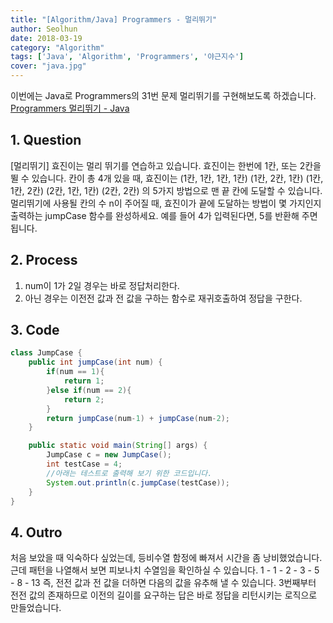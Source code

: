 ```yaml
---
title: "[Algorithm/Java] Programmers - 멀리뛰기"
author: Seolhun
date: 2018-03-19
category: "Algorithm"
tags: ['Java', 'Algorithm', 'Programmers', '야근지수']
cover: "java.jpg"
---
```


이번에는 Java로 Programmers의 31번 문제 멀리뛰기를 구현해보도록 하겠습니다.
[Programmers 멀리뛰기 - Java](https://programmers.co.kr/learn/challenge_codes/31#)

## 1. Question
[멀리뛰기]
효진이는 멀리 뛰기를 연습하고 있습니다. 효진이는 한번에 1칸, 또는 2칸을 뛸 수 있습니다. 칸이 총 4개 있을 때, 효진이는
(1칸, 1칸, 1칸, 1칸)
(1칸, 2칸, 1칸)
(1칸, 1칸, 2칸)
(2칸, 1칸, 1칸)
(2칸, 2칸)
의 5가지 방법으로 맨 끝 칸에 도달할 수 있습니다. 멀리뛰기에 사용될 칸의 수 n이 주어질 때, 효진이가 끝에 도달하는 방법이 몇 가지인지 출력하는 jumpCase 함수를 완성하세요. 예를 들어 4가 입력된다면, 5를 반환해 주면 됩니다.

## 2. Process
1. num이 1가 2일 경우는 바로 정답처리한다.
2. 아닌 경우는 이전전 값과 전 값을 구하는 함수로 재귀호출하여 정답을 구한다.

## 3. Code
```java
class JumpCase {
    public int jumpCase(int num) {
        if(num == 1){
            return 1;
        }else if(num == 2){
            return 2;
        }
        return jumpCase(num-1) + jumpCase(num-2);
    }

    public static void main(String[] args) {
        JumpCase c = new JumpCase();
        int testCase = 4;
        //아래는 테스트로 출력해 보기 위한 코드입니다.
        System.out.println(c.jumpCase(testCase));
    }
}
```

## 4. Outro
처음 보았을 때 익숙하다 싶었는데, 등비수열 함정에 빠져서 시간을 좀 낭비했었습니다. 근데 패턴을 나열해서 보면 피보나치 수열임을 확인하실 수 있습니다.
1 - 1 - 2 - 3 - 5 - 8 - 13 즉, 전전 값과 전 값을 더하면 다음의 값을 유추해 낼 수 있습니다. 3번째부터 전전 값의 존재하므로 이전의 길이를 요구하는 답은 바로 정답을 리턴시키는 로직으로 만들었습니다.
